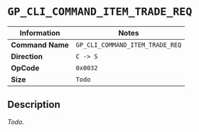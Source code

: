 # `GP_CLI_COMMAND_ITEM_TRADE_REQ`

| Information               | Notes |
|---                        |---    |
| **Command Name**          | `GP_CLI_COMMAND_ITEM_TRADE_REQ` |
| **Direction**             | `C -> S` |
| **OpCode**                | `0x0032` |
| **Size**                  | `Todo` |

## Description

_Todo._
